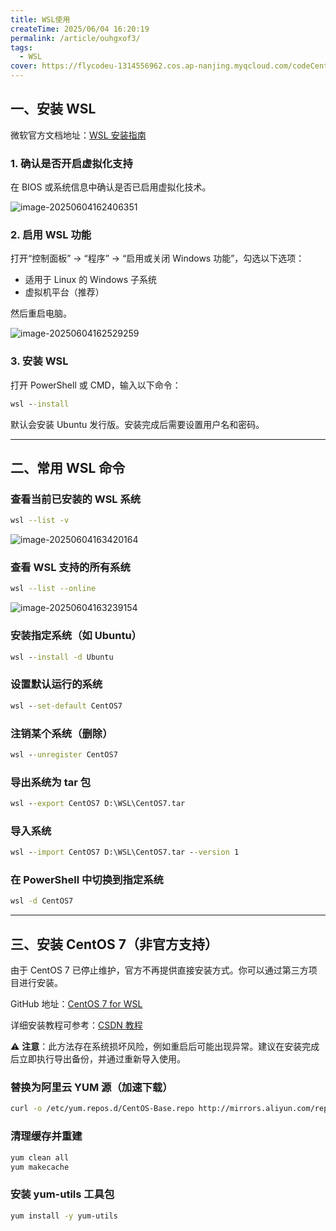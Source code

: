 ```yaml
---
title: WSL使用
createTime: 2025/06/04 16:20:19
permalink: /article/ouhgxof3/
tags:
  - WSL
cover: https://flycodeu-1314556962.cos.ap-nanjing.myqcloud.com/codeCenterImg/%E5%BE%AE%E4%BF%A1%E5%9B%BE%E7%89%87_20250606090922.jpg
---
```


## 一、安装 WSL

微软官方文档地址：[WSL 安装指南](https://learn.microsoft.com/zh-cn/windows/wsl/install)

### 1. 确认是否开启虚拟化支持

在 BIOS 或系统信息中确认是否已启用虚拟化技术。

![image-20250604162406351](https://flycodeu-1314556962.cos.ap-nanjing.myqcloud.com/codeCenterImg/image-20250604162406351.png)

### 2. 启用 WSL 功能

打开“控制面板” → “程序” → “启用或关闭 Windows 功能”，勾选以下选项：

- 适用于 Linux 的 Windows 子系统
- 虚拟机平台（推荐）

然后重启电脑。



![image-20250604162529259](https://flycodeu-1314556962.cos.ap-nanjing.myqcloud.com/codeCenterImg/image-20250604162529259.png)



### 3. 安装 WSL

打开 PowerShell 或 CMD，输入以下命令：

```cmd
wsl --install
```

默认会安装 Ubuntu 发行版。安装完成后需要设置用户名和密码。

------

## 二、常用 WSL 命令

### 查看当前已安装的 WSL 系统

```bash
wsl --list -v
```

![image-20250604163420164](https://flycodeu-1314556962.cos.ap-nanjing.myqcloud.com/codeCenterImg/image-20250604163420164.png)

### 查看 WSL 支持的所有系统

```bash
wsl --list --online
```

![image-20250604163239154](https://flycodeu-1314556962.cos.ap-nanjing.myqcloud.com/codeCenterImg/image-20250604163239154.png)

### 安装指定系统（如 Ubuntu）

```cmd
wsl --install -d Ubuntu
```

### 设置默认运行的系统

```cmd
wsl --set-default CentOS7
```

### 注销某个系统（删除）

```cmd
wsl --unregister CentOS7
```

### 导出系统为 tar 包

```cmd
wsl --export CentOS7 D:\WSL\CentOS7.tar
```

### 导入系统

```cmd
wsl --import CentOS7 D:\WSL\CentOS7.tar --version 1
```

### 在 PowerShell 中切换到指定系统

```cmd
wsl -d CentOS7
```

------

## 三、安装 CentOS 7（非官方支持）

由于 CentOS 7 已停止维护，官方不再提供直接安装方式。你可以通过第三方项目进行安装。

GitHub 地址：[CentOS 7 for WSL](https://github.com/mishamosher/CentOS-WSL/releases/tag/7.9-2211)

详细安装教程可参考：[CSDN 教程](https://blog.csdn.net/qq_72363261/article/details/145737342)

⚠️ **注意**：此方法存在系统损坏风险，例如重启后可能出现异常。建议在安装完成后立即执行导出备份，并通过重新导入使用。

### 替换为阿里云 YUM 源（加速下载）

```bash
curl -o /etc/yum.repos.d/CentOS-Base.repo http://mirrors.aliyun.com/repo/Centos-7.repo
```

### 清理缓存并重建

```bash
yum clean all
yum makecache
```

### 安装 yum-utils 工具包

```bash
yum install -y yum-utils
```

